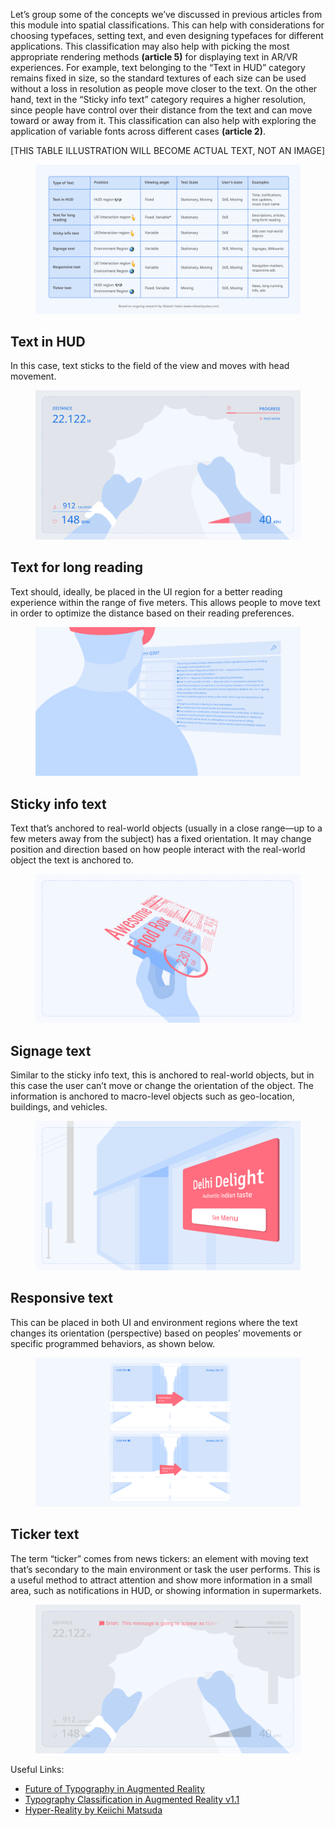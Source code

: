 Let’s group some of the concepts we’ve discussed in previous articles from this module into spatial classifications. This can help with considerations for choosing typefaces, setting text, and even designing typefaces for different applications. This classification may also help with picking the most appropriate rendering methods **(article 5)** for displaying text in AR/VR experiences. For example, text belonging to the “Text in HUD” category remains fixed in size, so the standard textures of each size can be used without a loss in resolution as people move closer to the text. On the other hand, text in the “Sticky info text” category requires a higher resolution, since people have control over their distance from the text and can move toward or away from it. This classification can also help with exploring the application of variable fonts across different cases **(article 2)**.

[THIS TABLE ILLUSTRATION WILL BECOME ACTUAL TEXT, NOT AN IMAGE]

<figure>

![INSERT_ALT](images/spatial_classification_of_typography_in_ar_vr_0.png)

</figure>

## Text in HUD

In this case, text sticks to the field of the view and moves with head movement.

<figure>

![INSERT_ALT](images/spatial_classification_of_typography_in_ar_vr_1.png)

</figure>

## Text for long reading

Text should, ideally, be placed in the UI region for a better reading experience within the range of five meters. This allows people to move text in order to optimize the distance based on their reading preferences.

<figure>

![INSERT_ALT](images/spatial_classification_of_typography_in_ar_vr_2.png)

</figure>

## Sticky info text

Text that’s anchored to real-world objects (usually in a close range—up to a few meters away from the subject) has a fixed orientation. It may change position and direction based on how people interact with the real-world object the text is anchored to.

<figure>

![INSERT_ALT](images/spatial_classification_of_typography_in_ar_vr_3.png)

</figure>

## Signage text

Similar to the sticky info text, this is anchored to real-world objects, but in this case the user can’t move or change the orientation of the object. The information is anchored to macro-level objects such as geo-location, buildings, and vehicles.

<figure>

![INSERT_ALT](images/spatial_classification_of_typography_in_ar_vr_4.png)

</figure>

## Responsive text

This can be placed in both UI and environment regions where the text changes its orientation (perspective) based on peoples’ movements or specific programmed behaviors, as shown below.

<figure>

![INSERT_ALT](images/spatial_classification_of_typography_in_ar_vr_5.png)

</figure>

## Ticker text

The term “ticker” comes from news tickers: an element with moving text that’s secondary to the main environment or task the user performs. This is a useful method to attract attention and show more information in a small area, such as notifications in HUD, or showing information in supermarkets.

<figure>

![INSERT_ALT](images/spatial_classification_of_typography_in_ar_vr_6.png)

</figure>

Useful Links:
- [Future of Typography in Augmented Reality](https://youtu.be/lFO5A8-FzlI?t=1636)
- [Typography Classification in Augmented Reality v1.1](https://niteeshyadav.com/blog/typography-classification-in-augmented-reality-v1-1-8760/)
- [Hyper-Reality by Keiichi Matsuda](https://www.youtube.com/watch?v=YJg02ivYzSs)
